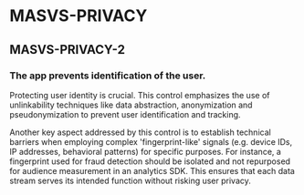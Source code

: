 #  MASVS-PRIVACY

## MASVS-PRIVACY-2

### The app prevents identification of the user.
Protecting user identity is crucial. This control emphasizes the use of unlinkability techniques like data abstraction, anonymization and pseudonymization to prevent user identification and tracking.

Another key aspect addressed by this control is to establish technical barriers when employing complex 'fingerprint-like' signals (e.g. device IDs, IP addresses, behavioral patterns) for specific purposes. For instance, a fingerprint used for fraud detection should be isolated and not repurposed for audience measurement in an analytics SDK. This ensures that each data stream serves its intended function without risking user privacy.